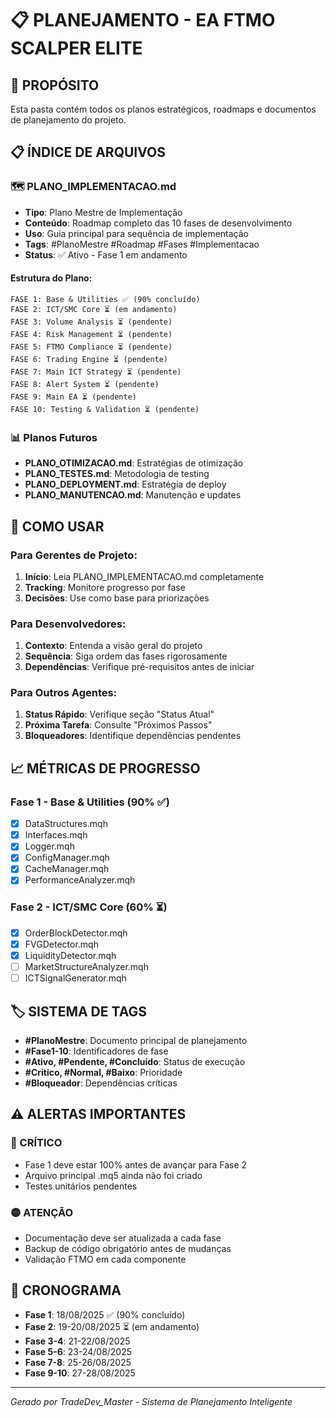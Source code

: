 # 📋 PLANEJAMENTO - EA FTMO SCALPER ELITE

## 🎯 PROPÓSITO
Esta pasta contém todos os planos estratégicos, roadmaps e documentos de planejamento do projeto.

## 📋 ÍNDICE DE ARQUIVOS

### 🗺️ **PLANO_IMPLEMENTACAO.md**
- **Tipo**: Plano Mestre de Implementação
- **Conteúdo**: Roadmap completo das 10 fases de desenvolvimento
- **Uso**: Guia principal para sequência de implementação
- **Tags**: #PlanoMestre #Roadmap #Fases #Implementacao
- **Status**: ✅ Ativo - Fase 1 em andamento

#### Estrutura do Plano:
```
FASE 1: Base & Utilities ✅ (90% concluído)
FASE 2: ICT/SMC Core ⏳ (em andamento)
FASE 3: Volume Analysis ⏳ (pendente)
FASE 4: Risk Management ⏳ (pendente)
FASE 5: FTMO Compliance ⏳ (pendente)
FASE 6: Trading Engine ⏳ (pendente)
FASE 7: Main ICT Strategy ⏳ (pendente)
FASE 8: Alert System ⏳ (pendente)
FASE 9: Main EA ⏳ (pendente)
FASE 10: Testing & Validation ⏳ (pendente)
```

### 📊 **Planos Futuros**
- **PLANO_OTIMIZACAO.md**: Estratégias de otimização
- **PLANO_TESTES.md**: Metodologia de testing
- **PLANO_DEPLOYMENT.md**: Estratégia de deploy
- **PLANO_MANUTENCAO.md**: Manutenção e updates

## 🚀 COMO USAR

### Para Gerentes de Projeto:
1. **Início**: Leia PLANO_IMPLEMENTACAO.md completamente
2. **Tracking**: Monitore progresso por fase
3. **Decisões**: Use como base para priorizações

### Para Desenvolvedores:
1. **Contexto**: Entenda a visão geral do projeto
2. **Sequência**: Siga ordem das fases rigorosamente
3. **Dependências**: Verifique pré-requisitos antes de iniciar

### Para Outros Agentes:
1. **Status Rápido**: Verifique seção "Status Atual" 
2. **Próxima Tarefa**: Consulte "Próximos Passos"
3. **Bloqueadores**: Identifique dependências pendentes

## 📈 MÉTRICAS DE PROGRESSO

### Fase 1 - Base & Utilities (90% ✅)
- [x] DataStructures.mqh
- [x] Interfaces.mqh  
- [x] Logger.mqh
- [x] ConfigManager.mqh
- [x] CacheManager.mqh
- [x] PerformanceAnalyzer.mqh

### Fase 2 - ICT/SMC Core (60% ⏳)
- [x] OrderBlockDetector.mqh
- [x] FVGDetector.mqh
- [x] LiquidityDetector.mqh
- [ ] MarketStructureAnalyzer.mqh
- [ ] ICTSignalGenerator.mqh

## 🏷️ SISTEMA DE TAGS

- **#PlanoMestre**: Documento principal de planejamento
- **#Fase1-10**: Identificadores de fase
- **#Ativo, #Pendente, #Concluido**: Status de execução
- **#Critico, #Normal, #Baixo**: Prioridade
- **#Bloqueador**: Dependências críticas

## ⚠️ ALERTAS IMPORTANTES

### 🔴 CRÍTICO
- Fase 1 deve estar 100% antes de avançar para Fase 2
- Arquivo principal .mq5 ainda não foi criado
- Testes unitários pendentes

### 🟡 ATENÇÃO  
- Documentação deve ser atualizada a cada fase
- Backup de código obrigatório antes de mudanças
- Validação FTMO em cada componente

## 📅 CRONOGRAMA

- **Fase 1**: 18/08/2025 ✅ (90% concluído)
- **Fase 2**: 19-20/08/2025 ⏳ (em andamento)
- **Fase 3-4**: 21-22/08/2025
- **Fase 5-6**: 23-24/08/2025
- **Fase 7-8**: 25-26/08/2025
- **Fase 9-10**: 27-28/08/2025

---
*Gerado por TradeDev_Master - Sistema de Planejamento Inteligente*